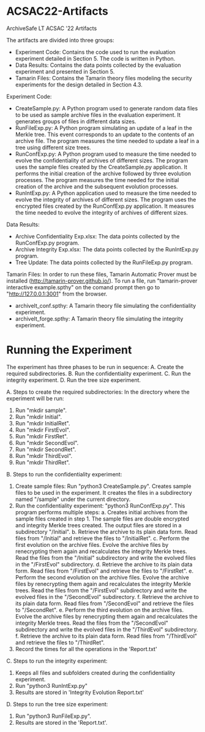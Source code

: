 # ACSAC22-Artifacts
ArchiveSafe LT ACSAC '22 Artifacts

The artifacts are divided into three groups:
 - Experiment Code: Contains the code used to run the evaluation experiment detailed in Section 5. The code is written in Python.
 - Data Results: Contains the data points collected by the evaluation experiment and presented in Section 5.
 - Tamarin Files: Contains the Tamarin theory files modeling the security experiments for the design detailed in Section 4.3. 

Experiment Code:
 - CreateSample.py: A Python program used to generate random data files to be used as sample archive files in the evaluation experiment. It generates groups of files in different data sizes. 
 - RunFileExp.py: A Python program simulating an update of a leaf in the Merkle tree. This event corresponds to an update to the contents of an archive file. The program measures the time needed to update a leaf in a tree using different size trees.
 - RunConfExp.py: A Python program used to measure the time needed to evolve the confidentiality of archives of different sizes. The program uses the sample files created by the CreateSample.py application. It performs the initial creation of the archive followed by three evolution processes. The program measures the time needed for the initial creation of the archive and the subsequent evolution processes.
 - RunIntExp.py: A Python application used to measure the time needed to evolve the integrity of archives of different sizes. The program uses the encrypted files created by the RunConfExp.py application. It measures the time needed to evolve the integrity of archives of different sizes.

Data Results:
 - Archive Confidentiality Exp.xlsx: The data points collected by the RunConfExp.py program.
 - Archive Integrity Exp.xlsx: The data points collected by the RunIntExp.py program.
 - Tree Update:  The data points collected by the RunFileExp.py program.

Tamarin Files:
In order to run these files, Tamarin Automatic Prover must be installed (http://tamarin-prover.github.io/). To run a file, run "tamarin-prover interactive example.spthy" on the comand prompt then go to "http://127.0.0.1:3001" from the browser.
 - archivelt_conf.spthy: A Tamarin theory file simulating the confidentiality experiment.
 - archivelt_forge.spthy: A Tamarin theory file simulating the integrity experiment.



# Running the Experiment
The experiment has three phases to be run in sequence: A. Create the required subdirectories.
B. Run the confidentiality experiment.
C. Run the integrity experiment.
D. Run the tree size experiment.

A. Steps to create the required subdirectories:
In the directory where the experiment will be run:
1. Run "mkdir sample".
2. Run "mkdir Initial".
3. Run "mkdir InitialRet".
4. Run "mkdir FirstEvol".
5. Run "mkdir FirstRet".
6. Run "mkdir SecondEvol".
7. Run "mkdir SecondRet".
8. Run "mkdir ThirdEvol".
9. Run "mkdir ThirdRet".

B. Steps to run the confidentiality experiment:
1. Create sample files: Run "python3 CreateSample.py". Creates sample files to be used in the experiment. It creates the files in a subdirectory named "/sample" under the current directory.
2. Run the confidentiality experiment: "python3 RunConfExp.py". This program performs multiple steps:
 a. Creates initial archives from the sample files created in step 1. The sample files are double encrypted and integrity Merkle trees created. The output files are stored in a subdirectory "/Initial".
 b. Retrieve the archive to its plain data form. Read files from "/Initial" and retrieve the files to "/InitialRet".
 c. Perform the first evolution on the archive files. Evolve the archive files by renecrypting them again and recalculates the integrity Merkle trees. Read the files from the "/Initial" subdirectory and write the evolved files in the "/FirstEvol" subdirectory.
 d. Retrieve the archive to its plain data form. Read files from "/FirstEvol" and retrieve the files to "/FirstRet".
 e. Perform the second evolution on the archive files. Evolve the archive files by renecrypting them again and recalculates the integrity Merkle trees. Read the files from the "/FirstEvol" subdirectory and write the evolved files in the "/SecondEvol" subdirectory.
 f. Retrieve the archive to its plain data form. Read files from "/SecondEvol" and retrieve the files to "/SecondRet".
 e. Perform the third evolution on the archive files. Evolve the archive files by renecrypting them again and recalculates the integrity Merkle trees. Read the files from the "/SecondEvol" subdirectory and write the evolved files in the "/ThirdEvol" subdirectory.
 f. Retrieve the archive to its plain data form. Read files from "/ThirdEvol" and retrieve the files to "/ThirdRet".
3. Record the times for all the operations in the 'Report.txt'

C. Steps to run the integrity experiment:
1. Keeps all files and subfolders created during the confidentiality experiment.
2. Run "python3 RunIntExp.py"
3. Results are stored in 'Integrity Evolution Report.txt'

D. Steps to run the tree size experiment:
1. Run "python3 RunFileExp.py".
2. Results are stored in the 'Report.txt'.
